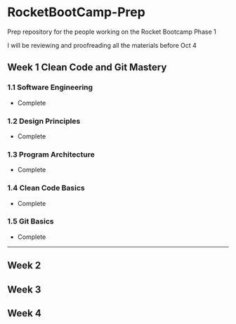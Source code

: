 # RocketBootCamp-Prep

Prep repository for the people working on the Rocket Bootcamp Phase 1

I will be reviewing and proofreading all the materials before Oct 4 

## Week 1 Clean Code and Git Mastery

### 1.1 Software Engineering
- Complete

### 1.2 Design Principles
- Complete

### 1.3 Program Architecture
- Complete

### 1.4 Clean Code Basics
- Complete

### 1.5 Git Basics
- Complete

---

## Week 2

## Week 3

## Week 4
